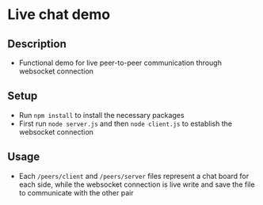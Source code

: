 # Live chat demo

## Description
- Functional demo for live peer-to-peer communication through websocket connection 

## Setup
- Run `npm install` to install the necessary packages
- First run `node server.js` and then `node client.js` to establish the websocket connection

## Usage
- Each `/peers/client` and  `/peers/server` files represent a chat board for each side, while the websocket connection is live write and save the file to communicate with the other pair
